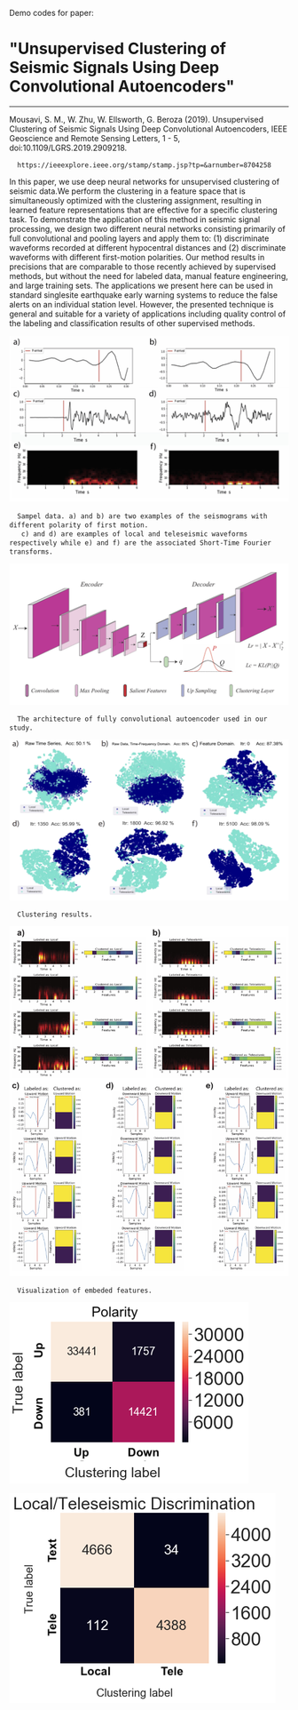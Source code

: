  Demo codes for paper: 
#                "Unsupervised Clustering of Seismic Signals Using Deep Convolutional Autoencoders"
--------------------- ---------------------------------

Mousavi, S. M., W. Zhu, W. Ellsworth, G. Beroza (2019). Unsupervised Clustering of Seismic Signals Using Deep Convolutional Autoencoders, IEEE Geoscience and Remote Sensing Letters, 1 - 5, doi:10.1109/LGRS.2019.2909218.                            
                             
      https://ieeexplore.ieee.org/stamp/stamp.jsp?tp=&arnumber=8704258
                             
In this paper, we use deep neural networks for unsupervised
clustering of seismic data.We perform the clustering in a
feature space that is simultaneously optimized with the clustering
assignment, resulting in learned feature representations that
are effective for a specific clustering task. To demonstrate the
application of this method in seismic signal processing, we design
two different neural networks consisting primarily of full convolutional
and pooling layers and apply them to: (1) discriminate
waveforms recorded at different hypocentral distances and (2)
discriminate waveforms with different first-motion polarities. Our
method results in precisions that are comparable to those recently
achieved by supervised methods, but without the need for labeled
data, manual feature engineering, and large training sets. The
applications we present here can be used in standard singlesite
earthquake early warning systems to reduce the false alerts
on an individual station level. However, the presented technique
is general and suitable for a variety of applications including
quality control of the labeling and classification results of other
supervised methods.

![network architecture](Fig_2.jpg)

      Sampel data. a) and b) are two examples of the seismograms with different polarity of first motion.
       c) and d) are examples of local and teleseismic waveforms respectively while e) and f) are the associated Short-Time Fourier   transforms. 

![network architecture](Fig_1.jpg)

      The architecture of fully convolutional autoencoder used in our study. 

![clustering results](Fig_3.jpg)

      Clustering results. 

![embeded features](Fig_4.jpg)

      Visualization of embeded features. 

![embeded features](FigSub_3.png)

![embeded features](FigSub_4.png)

